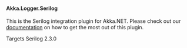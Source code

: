 #### Akka.Logger.Serilog ####

This is the Serilog integration plugin for Akka.NET. Please check out our [documentation](http://getakka.net/docs/Serilog) on how to get the most out of this plugin.

Targets Serilog 2.3.0